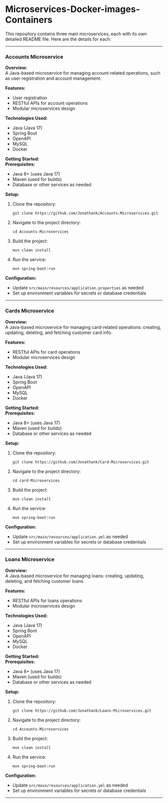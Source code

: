 # Microservices-Docker-images-Containers

This repository contains three main microservices, each with its own detailed README file. Here are the details for each:

---

### Accounts Microservice

**Overview:**  
A Java-based microservice for managing account-related operations, such as user registration and account management.

**Features:**  
- User registration  
- RESTful APIs for account operations  
- Modular microservices design  

**Technologies Used:**  
- Java (Java 17)  
- Spring Boot  
- OpenAPI  
- MySQL  
- Docker  

**Getting Started:**  
**Prerequisites:**  
- Java 8+ (uses Java 17)  
- Maven (used for builds)  
- Database or other services as needed  

**Setup:**  
1. Clone the repository:
   ```
   git clone https://github.com/Jonathank/Accounts-Microservices.git
   ```
2. Navigate to the project directory:
   ```
   cd Accounts-Microservices
   ```
3. Build the project:
   ```
   mvn clean install
   ```
4. Run the service:
   ```
   mvn spring-boot:run
   ```

**Configuration:**  
- Update `src/main/resources/application.properties` as needed  
- Set up environment variables for secrets or database credentials  

---

### Cards Microservice

**Overview:**  
A Java-based microservice for managing card-related operations: creating, updating, deleting, and fetching customer card info.

**Features:**  
- RESTful APIs for card operations  
- Modular microservices design  

**Technologies Used:**  
- Java (Java 17)  
- Spring Boot  
- OpenAPI  
- MySQL  
- Docker  

**Getting Started:**  
**Prerequisites:**  
- Java 8+ (uses Java 17)  
- Maven (used for builds)  
- Database or other services as needed  

**Setup:**  
1. Clone the repository:
   ```
   git clone https://github.com/Jonathank/Card-Microservices.git
   ```
2. Navigate to the project directory:
   ```
   cd card-Microservices
   ```
3. Build the project:
   ```
   mvn clean install
   ```
4. Run the service:
   ```
   mvn spring-boot:run
   ```

**Configuration:**  
- Update `src/main/resources/application.yml` as needed  
- Set up environment variables for secrets or database credentials  

---

### Loans Microservice

**Overview:**  
A Java-based microservice for managing loans: creating, updating, deleting, and fetching customer loans.

**Features:**  
- RESTful APIs for loans operations  
- Modular microservices design  

**Technologies Used:**  
- Java (Java 17)  
- Spring Boot  
- OpenAPI  
- MySQL  
- Docker  

**Getting Started:**  
**Prerequisites:**  
- Java 8+ (uses Java 17)  
- Maven (used for builds)  
- Database or other services as needed  

**Setup:**  
1. Clone the repository:
   ```
   git clone https://github.com/Jonathank/Loans-Microservices.git
   ```
2. Navigate to the project directory:
   ```
   cd Accounts-Microservices
   ```
3. Build the project:
   ```
   mvn clean install
   ```
4. Run the service:
   ```
   mvn spring-boot:run
   ```

**Configuration:**  
- Update `src/main/resources/application.yml` as needed  
- Set up environment variables for secrets or database credentials  

---
